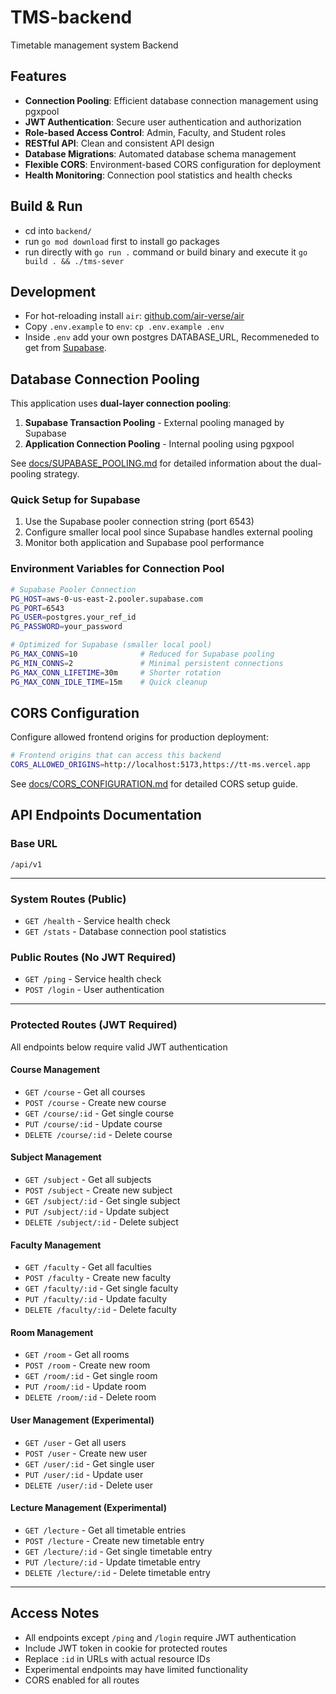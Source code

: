 # TMS-backend
Timetable management system Backend

## Features
- **Connection Pooling**: Efficient database connection management using pgxpool
- **JWT Authentication**: Secure user authentication and authorization
- **Role-based Access Control**: Admin, Faculty, and Student roles
- **RESTful API**: Clean and consistent API design
- **Database Migrations**: Automated database schema management
- **Flexible CORS**: Environment-based CORS configuration for deployment
- **Health Monitoring**: Connection pool statistics and health checks

## Build & Run
- cd into `backend/`
- run `go mod download` first to install go packages
- run directly with `go run .` command or build binary and execute it `go build . && ./tms-sever`

## Development
- For hot-reloading install `air`: [github.com/air-verse/air](https://github.com/air-verse/air)
- Copy `.env.example` to `env`: `cp .env.example .env`
- Inside `.env` add your own postgres DATABASE_URL, Recommeneded to get from [Supabase](https://supabase.com).

## Database Connection Pooling

This application uses **dual-layer connection pooling**:
1. **Supabase Transaction Pooling** - External pooling managed by Supabase
2. **Application Connection Pooling** - Internal pooling using pgxpool

See [docs/SUPABASE_POOLING.md](docs/SUPABASE_POOLING.md) for detailed information about the dual-pooling strategy.

### Quick Setup for Supabase
1. Use the Supabase pooler connection string (port 6543)
2. Configure smaller local pool since Supabase handles external pooling
3. Monitor both application and Supabase pool performance

### Environment Variables for Connection Pool
```bash
# Supabase Pooler Connection
PG_HOST=aws-0-us-east-2.pooler.supabase.com
PG_PORT=6543
PG_USER=postgres.your_ref_id
PG_PASSWORD=your_password

# Optimized for Supabase (smaller local pool)
PG_MAX_CONNS=10              # Reduced for Supabase pooling
PG_MIN_CONNS=2               # Minimal persistent connections
PG_MAX_CONN_LIFETIME=30m     # Shorter rotation
PG_MAX_CONN_IDLE_TIME=15m    # Quick cleanup
```

## CORS Configuration

Configure allowed frontend origins for production deployment:
```bash
# Frontend origins that can access this backend
CORS_ALLOWED_ORIGINS=http://localhost:5173,https://tt-ms.vercel.app
```

See [docs/CORS_CONFIGURATION.md](docs/CORS_CONFIGURATION.md) for detailed CORS setup guide.

## API Endpoints Documentation

### Base URL
`/api/v1`

---

### System Routes (Public)
- `GET /health` - Service health check
- `GET /stats` - Database connection pool statistics

### Public Routes (No JWT Required)
- `GET /ping` - Service health check
- `POST /login` - User authentication

---

### Protected Routes (JWT Required)
All endpoints below require valid JWT authentication

#### Course Management
- `GET /course` - Get all courses
- `POST /course` - Create new course
- `GET /course/:id` - Get single course
- `PUT /course/:id` - Update course
- `DELETE /course/:id` - Delete course

#### Subject Management
- `GET /subject` - Get all subjects
- `POST /subject` - Create new subject
- `GET /subject/:id` - Get single subject
- `PUT /subject/:id` - Update subject
- `DELETE /subject/:id` - Delete subject

#### Faculty Management
- `GET /faculty` - Get all faculties
- `POST /faculty` - Create new faculty
- `GET /faculty/:id` - Get single faculty
- `PUT /faculty/:id` - Update faculty
- `DELETE /faculty/:id` - Delete faculty

#### Room Management
- `GET /room` - Get all rooms
- `POST /room` - Create new room
- `GET /room/:id` - Get single room
- `PUT /room/:id` - Update room
- `DELETE /room/:id` - Delete room

#### User Management (Experimental)
- `GET /user` - Get all users
- `POST /user` - Create new user
- `GET /user/:id` - Get single user
- `PUT /user/:id` - Update user
- `DELETE /user/:id` - Delete user

#### Lecture Management (Experimental)
- `GET /lecture` - Get all timetable entries
- `POST /lecture` - Create new timetable entry
- `GET /lecture/:id` - Get single timetable entry
- `PUT /lecture/:id` - Update timetable entry
- `DELETE /lecture/:id` - Delete timetable entry

---

## Access Notes
- All endpoints except `/ping` and `/login` require JWT authentication
- Include JWT token in cookie for protected routes
- Replace `:id` in URLs with actual resource IDs
- Experimental endpoints may have limited functionality
- CORS enabled for all routes
